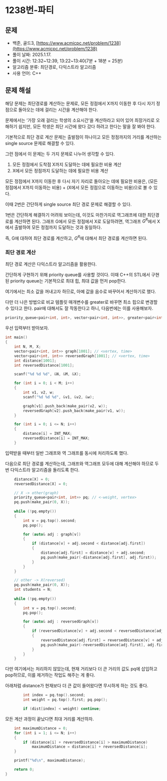 # 1238번-파티

## 문제

- 백준, 골드3, [https://www.acmicpc.net/problem/1238](https://www.acmicpc.net/problem/1238)
- 풀이 날짜: 2025.1.17.
- 풀이 시간: 12:32~12:39, 13:22~13:40(7분 + 18분 = 25분)
- 알고리즘 분류: 최단경로, 다익스트라 알고리즘
- 사용 언어: C++

## 문제 해설

해당 문제는 최단경로를 계산하는 문제로, 모든 정점에서 X까지 이동한 후 다시 자기 정점으로 돌아오는 데에 걸리는 시간을 계산해야 한다.

문제에서는 ‘가장 오래 걸리는 학생의 소요시간’을 계산하라고 되어 있어 최장거리로 오해하기 쉽지만, 모든 학생은 최단 시간에 왔다 갔다 하려고 한다는 말을 잘 봐야 한다.

기본적으로 최단 경로 계산 문제는 출발점이 하나이고 모든 정점까지의 거리를 계산하는 single source 문제로 해결할 수 있다.

그런 점에서 이 문제는 두 가지 문제로 나누어 생각할 수 있다.

1. 모든 정점에서 도착점 X까지 도달하는 데에 필요한 비용 계산
2. X에서 모든 정점까지 도달하는 데에 필요한 비용 계산

모든 정점에서 X까지 이동한 후 다시 자기 자리로 돌아오는 데에 필요한 비용은, (모든 정점에서 X까지 이동하는 비용) + (X에서 모든 정점으로 이동하는 비용)으로 볼 수 있다.

이때 2번은 간단하게 single source 최단 경로 문제로 해결할 수 있다.

1번은 간단하게 해결하기 어려워 보이는데, 이것도 마찬가지로 역그래프에 대한 최단경로를 계산하면 된다. 그래프 G에서 모든 정점에서 X로 도달하려면, 역그래프 $G^R$에서 X에서 출발하여 모든 정점까지 도달하는 것과 동일하다.

즉, G에 대하여 최단 경로를 계산하고, $G^R$에 대해서 최단 경로를 계산하면 된다.

### 최단 경로 계산

최단 경로 계산은 다익스트라 알고리즘을 활용한다. 

간단하게 구현하기 위해 priority queue를 사용할 것이다. 이때 C++의 STL에서 구현된 priority queue는 기본적으로 최대 힙, 최대 값을 먼저 pop한다.

여기에서는 최소 값을 꺼내고자 하므로, 아예 값을 음수로 바꾸어서 계산하기로 했다.

다만 더 나은 방법으로 비교 템플릿 매개변수를 greater로 바꾸면 최소 힙으로 변경할 수 있다고 한다. pair에 대해서도 잘 작동한다고 하니, 다음번에는 이를 사용해보자.

```cpp
priority_queue<pair<int, int>, vector<pair<int, int>>, greater<pair<int, int>>> pq; // (cost, node)
```

우선 입력부터 받아보자.

```cpp
int main()
{
    int N, M, X;
    vector<pair<int, int>> graph[1001]; // <vertex, time>
    vector<pair<int, int>> reversedGraph[1001]; // <vertex, time>
    int distance[1001];
    int reversedDistance[1001];

    scanf("%d %d %d", &N, &M, &X);

    for (int i = 0; i < M; i++)
    {
        int v1, v2, w;
        scanf("%d %d %d", &v1, &v2, &w);

        graph[v1].push_back(make_pair(v2, w));
        reversedGraph[v2].push_back(make_pair(v1, w));
    }

    for (int i = 0; i <= N; i++)
    {
        distance[i] = INT_MAX;
        reversedDistance[i] = INT_MAX;
    }
```

입력받을 때부터 일반 그래프와 역 그래프를 동시에 처리하도록 했다.

다음으로 최단 경로를 계산하는데, 그래프와 역그래프 모두에 대해 계산해야 하므로 두 번 다익스트라 알고리즘을 돌리도록 한다.

```cpp
    distance[X] = 0;
    reversedDistance[X] = 0;

    // X -> other(graph)
    priority_queue<pair<int, int>> pq; // <-weight, vertex>
    pq.push(make_pair(0, X));
    
    while (!pq.empty())
    {
        int v = pq.top().second;
        pq.pop();

        for (auto& adj : graph[v])
        {
            if (distance[v] + adj.second < distance[adj.first])
            {
                distance[adj.first] = distance[v] + adj.second;
                pq.push(make_pair(-distance[adj.first], adj.first));
            }
        }
    }

    // other -> X(reversed)
    pq.push(make_pair(0, X));
    int students = N;
    
    while (!pq.empty())
    {
        int v = pq.top().second;
        pq.pop();

        for (auto& adj : reversedGraph[v])
        {
            if (reversedDistance[v] + adj.second < reversedDistance[adj.first])
            {
                reversedDistance[adj.first] = reversedDistance[v] + adj.second;
                pq.push(make_pair(-reversedDistance[adj.first], adj.first));
            }
        }
    }
```

다만 여기에서는 처리하지 않았는데, 현재 거리보다 더 큰 거리의 값도 pq에 삽입하고 pop하므로, 이를 제거하는 작업도 해주는 게 좋다.

아래처럼 distance가 현재보다 더 큰 값이 들어왔다면 무시하게 하는 것도 좋다.

```cpp
		int index = pq.top().second;
		int weight = pq.top().first; pq.pop();

		if (dist[index] < weight) continue;
```

모든 계산 과정이 끝났다면 최대 거리를 계산하자.

```cpp
    int maximumDistance = 0;
    for (int i = 1; i <= N; i++)
    {
        if (distance[i] + reversedDistance[i] > maximumDistance)
            maximumDistance = distance[i] + reversedDistance[i];
    }

    printf("%d\n", maximumDistance);

    return 0;
}
```